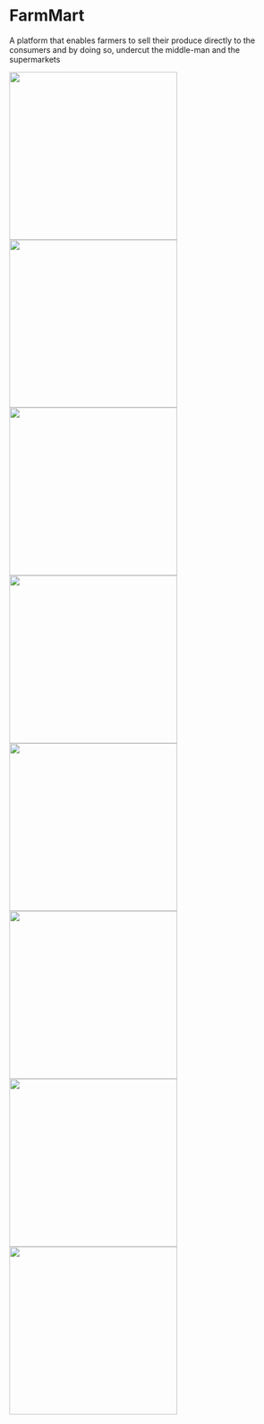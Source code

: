 # FarmMart
A platform that enables farmers to sell their produce directly to the consumers and by doing so, undercut the middle-man and the supermarkets


<img src="documentation/Landing Page.png" width="300"/><img src="documentation/Login.png" width="300"><img src="documentation/Logged in page.png" width="300"><img src="documentation/Send Messages.png" width="300"/><img src="documentation/Add Store.png" width="300"/><img src="documentation/Browse Stores.png" width="300"/><img src="documentation/Send Message.png" width="300"/><img src="documentation/Messages.png" width="300"/>
